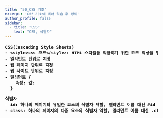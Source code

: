 ```yaml
---
title: "50_CSS 기초"
excerpt: "CSS 기초에 대해 학습 후 정리"
author_profile: false
sidebar:
  - title: "CSS"
    text: "CSS, 식별자"
---
```

<h4>
<pre>
CSS(Cascading Style Sheets)
- &lt;style&gt;css 코드&lt;/style&gt;: HTML 스타일을 적용하기 위한 코드 작성을 명시
- 엘리먼트 단위로 지정
- 웹 페이지 단위로 지정
- 웹 사이트 단위로 지정
- 엘리먼트 {
    속성: 값;
  }<br>
식별자
- id: 하나의 페이지의 유일한 요소의 식별자 역할, 엘리먼트 이름 대신 #id
- class: 하나의 페이지의 다중 요소의 식별자 역할, 엘리먼트 이름 대신 .class
</pre>
</h4>
